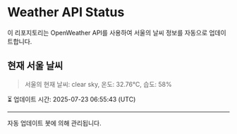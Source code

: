 
# Weather API Status

이 리포지토리는 OpenWeather API를 사용하여 서울의 날씨 정보를 자동으로 업데이트합니다.

## 현재 서울 날씨
> 서울의 현재 날씨: clear sky, 온도: 32.76°C, 습도: 58%

⏳ 업데이트 시간: 2025-07-23 06:55:43 (UTC)

---
자동 업데이트 봇에 의해 관리됩니다.
